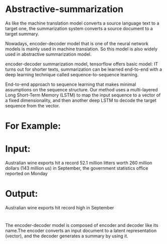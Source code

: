 # Abstractive-summarization

As like the machine translation model converts a source language text to a target one, the summarization system converts a source document to a target summary.

Nowadays, encoder-decoder model that is one of the neural network models is mainly used in machine translation. So this model is also widely used in abstractive summarization model.

encoder-decoder summarization model, tensorflow offers basic model: IT turns out for shorter texts, summarization can be learned end-to-end with a deep learning technique called sequence-to-sequence learning.

End-to-end approach to sequence learning that makes minimal assumptions on the sequence structure. Our method uses a multi-layered Long Short-Term Memory (LSTM) to map the input sequence to a vector of a fixed dimensionality, and then another deep LSTM to decode the target sequence from the vector.

# For Example:
# Input:
Australian wine exports hit a record 52.1 million litters worth 260 million dollars (143 million us) in September, the government statistics office reported on Monday
# Output:
Australian wine exports hit record high in September

# 
The encoder-decoder model is composed of encoder and decoder like its name.The encoder converts an input document to a latent representation (vector), and the decoder generates a summary by using it.
